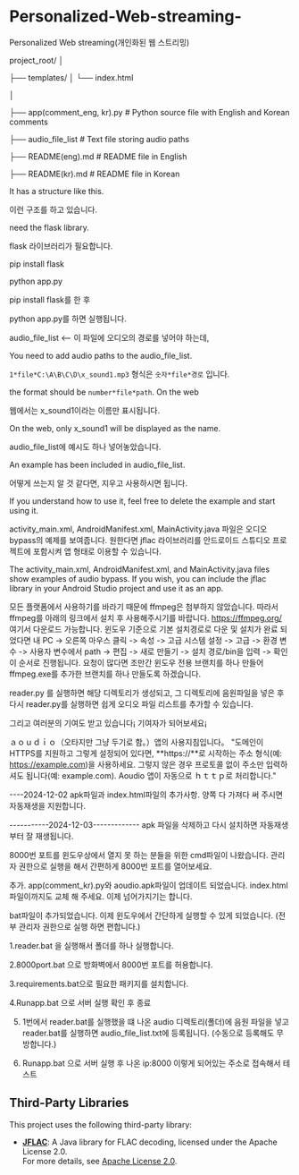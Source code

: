 # Personalized-Web-streaming-
Personalized Web streaming(개인화된 웹 스트리밍)


project_root/
│

├── templates/
│   └── index.html

│

├── app(comment_eng, kr).py   # Python source file with English and Korean comments

├── audio_file_list           # Text file storing audio paths

├── README(eng).md            # README file in English

├── README(kr).md             # README file in Korean



It has a structure like this.

이런 구조를 하고 있습니다.

need the flask library.

flask 라이브러리가 필요합니다.

pip install flask

python app.py

pip install flask를 한 후

python app.py를 하면 실행됩니다.

audio_file_list <-- 이 파일에 오디오의 경로를 넣어야 하는데, 

You need to add audio paths to the audio_file_list.

`1*file*C:\A\B\C\D\x_sound1.mp3`
형식은 `숫자*file*경로` 입니다. 

the format should be `number*file*path`. On the web

웹에서는 x_sound1이라는 이름만 표시됩니다. 

On the web, only x_sound1 will be displayed as the name.

audio_file_list에 예시도 하나 넣어놓았습니다. 

An example has been included in audio_file_list.

어떻게 쓰는지 알 것 같다면, 지우고 사용하시면 됩니다.

If you understand how to use it, feel free to delete the example and start using it.

activity_main.xml, AndroidManifest.xml, MainActivity.java 파일은 오디오 bypass의 예제를 보여줍니다. 원한다면 jflac 라이브러리를 안드로이드 스튜디오 프로젝트에 포함시켜 앱 형태로 이용할 수 있습니다.

The activity_main.xml, AndroidManifest.xml, and MainActivity.java files show examples of audio bypass. If you wish, you can include the jflac library in your Android Studio project and use it as an app.

모든 플랫폼에서 사용하기를 바라기 때문에 ffmpeg은 첨부하지 않았습니다. 따라서 ffmpeg를 아래의 링크에서 설치 후 사용해주시기를 바랍니다.
https://ffmpeg.org/
여기서 다운로드 가능합니다.
윈도우 기준으로 기본 설치경로로 다운 및 설치가 완료 되었다면
내 PC -> 오른쪽 마우스 클릭 -> 속성 -> 고급 시스템 설정 -> 고급 -> 환경 변수 -> 사용자 변수에서 path -> 편집 -> 새로 만들기 -> 설치 경로/bin을 입력 -> 확인 이 순서로 진행됩니다.
요청이 많다면 조만간 윈도우 전용 브랜치를 하나 만들어 ffmpeg.exe를 추가한 브랜치를 하나 만들도록 하겠습니다.

reader.py 를 실행하면 해당 디렉토리가 생성되고, 그 디렉토리에 음원파일을 넣은 후 다시 reader.py를 실행하면 쉽게 오디오 파일 리스트를 추가할 수 있습니다.

그리고 여러분의 기여도 받고 있습니다¡ 기여자가 되어보세요¡

ａｏｕｄｉｏ（오타지만 그냥 두기로 함。）앱의 사용지침입니다。
"도메인이 HTTPS를 지원하고 그렇게 설정되어 있다면, **https://**로 시작하는 주소 형식(예: https://example.com)을 사용하세요. 그렇지 않은 경우 프로토콜 없이 주소만 입력하셔도 됩니다(예: example.com). Aoudio 앱이 자동으로 ｈｔｔｐ로 처리합니다."

----2024-12-02 apk파일과 index.html파일의 추가사항.
양쪽 다 가져다 써 주시면 자동재생을 지원합니다. 


-----------2024-12-03-------------
apk 파일을 삭제하고 다시 설치하면 자동재생부터 잘 재생됩니다.


 8000번 포트를 윈도우상에서 열지 못 하는 분들을 위한 cmd파일이 나왔습니다. 관리자 권한으로 실행을 해서 간편하게 8000번 포트를 열어보세요.

 
추가. app(comment_kr).py와 aoudio.apk파일이 업데이트 되었습니다. index.html파일이까지도 교체 해 주세요. 이제 넘어가지기는 합니다.


bat파일이 추가되었습니다. 이제 윈도우에서 간단하게 실행할 수 있게 되었습니다.
(전부 관리자 권한으로 실행 하면 편합니다.)


1.reader.bat 을 실행해서 폴더를 하나 실행합니다.

2.8000port.bat 으로 방화벽에서 8000번 포트를 허용합니다.

3.requirements.bat으로 필요한 패키지를 설치합니다.

4.Runapp.bat 으로 서버 실행 확인 후 종료

5. 1번에서 reader.bat를 실행했을 떄 나온 audio 디렉토리(폴더)에 음원 파일을 넣고 reader.bat를 실행하면 audio_file_list.txt에 등록됩니다. (수동으로 등록해도 무방합니다.)
   
6. Runapp.bat 으로 서버 실행 후 나온 ip:8000 이렇게 되어있는 주소로 접속해서 테스트
## Third-Party Libraries

This project uses the following third-party library:

- **[JFLAC](https://sourceforge.net/projects/jflac/)**: A Java library for FLAC decoding, licensed under the Apache License 2.0.  
  For more details, see [Apache License 2.0](http://www.apache.org/licenses/LICENSE-2.0).
